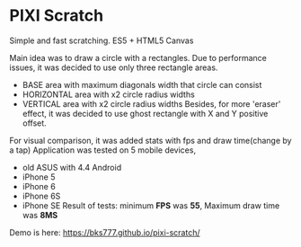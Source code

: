 # PIXI Scratch

Simple and fast scratching.
ES5 + HTML5 Canvas

Main idea was to draw a circle with a rectangles. Due to performance 
issues, it was decided to use only three rectangle areas.
  * BASE area with maximum diagonals width that circle can consist
  * HORIZONTAL area with x2 circle radius widths
  * VERTICAL area with x2 circle radius widths
Besides, for more 'eraser' effect, it was decided to use ghost rectangle
with X and Y positive offset.

For visual comparison, it was added stats with fps and draw time(change
by a tap)
Application was tested on 5 mobile devices, 
* old ASUS with 4.4 Android
* iPhone 5
* iPhone 6
* iPhone 6S 
* iPhone SE
Result of tests: minimum **FPS** was **55**,
Maximum draw time was **8MS**

Demo is here: https://bks777.github.io/pixi-scratch/
